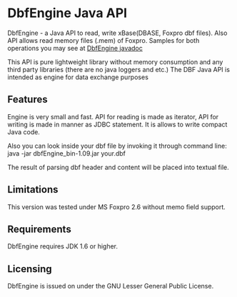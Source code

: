# DbfEngine Java API

DbfEngine - a Java API to read, write xBase(DBASE, Foxpro dbf files). Also API allows read memory files (.mem) of Foxpro.
Samples for both operations you may see at [DbfEngine javadoc](http://www.smart-flex.ru/htm/de_api/index.html)

This API is pure lightweight library without memory consumption and any third party libraries (there are no java loggers and etc.)
The DBF Java API is intended as engine for data exchange purposes

## Features

Engine is very small and fast.
API for reading is made as iterator, API for writing is made in manner as JDBC statement. It is allows to write compact Java code.

Also you can look inside your dbf file by invoking it through command line:
java -jar dbfEngine_bin-1.09.jar your.dbf

The result of parsing dbf header and content will be placed into textual file.

## Limitations

This version was tested under MS Foxpro 2.6 without memo field support.

## Requirements

DbfEngine requires JDK 1.6 or higher.

## Licensing

DbfEngine is issued on under the GNU Lesser General Public License.

